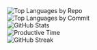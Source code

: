 <div class="github-profile-summary">
  <div class="row">
    <!-- Repo per Language and Most Commit Language in same row -->
    <div class="card">
      <img src="http://github-profile-summary-cards.vercel.app/api/cards/repos-per-language?username=parvejme24&theme=codeSTACKr" alt="Top Languages by Repo" />
    </div>
    <div class="card">
      <img src="http://github-profile-summary-cards.vercel.app/api/cards/most-commit-language?username=parvejme24&theme=codeSTACKr" alt="Top Languages by Commit" />
    </div>
  </div>

  <div class="row">
    <!-- Stats and Productive Time in same row -->
    <div class="card">
      <img src="http://github-profile-summary-cards.vercel.app/api/cards/stats?username=parvejme24&theme=codeSTACKr" alt="GitHub Stats" />
    </div>
    <div class="card">
      <img src="http://github-profile-summary-cards.vercel.app/api/cards/productive-time?username=parvejme24&theme=codeSTACKr&utcOffset=8" alt="Productive Time" />
    </div>
  </div>

  <div class="row">
    <!-- Full width sections for top contribution, stack, longest streak -->
    <div class="card full-width">
      <img src="https://github-readme-streak-stats.herokuapp.com?user=parvejme24&theme=dark&border_radius=5&exclude_days=Sun%2CMon%2CTue%2CWed%2CThu%2CFri%2CSat" alt="GitHub Streak" />
    </div>
  </div>
</div>
